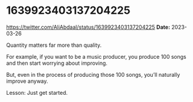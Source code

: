 # 1639923403137204225
https://twitter.com/AliAbdaal/status/1639923403137204225
**Date:** 2023-03-26

Quantity matters far more than quality.

For example, if you want to be a music producer, you produce 100 songs and then start worrying about improving.

But, even in the process of producing those 100 songs, you’ll naturally improve anyway.

Lesson: Just get started.
